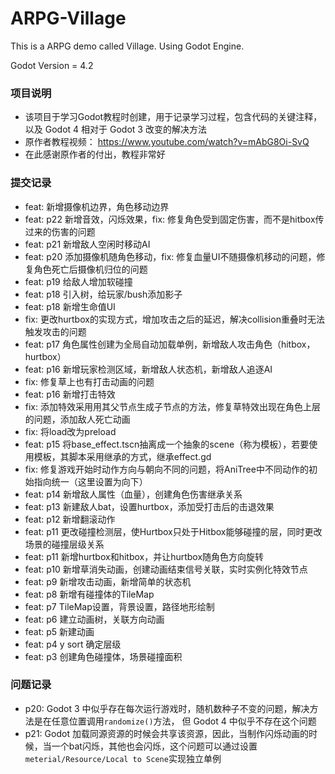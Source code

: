 # ARPG-Village

This is a ARPG demo called Village. Using Godot Engine.

Godot Version = 4.2

### 项目说明
- 该项目于学习Godot教程时创建，用于记录学习过程，包含代码的关键注释，以及 Godot 4 相对于 Godot 3 改变的解决方法
- 原作者教程视频： https://www.youtube.com/watch?v=mAbG8Oi-SvQ
- 在此感谢原作者的付出，教程非常好
  
### 提交记录
* feat: 新增摄像机边界，角色移动边界
* feat: p22 新增音效，闪烁效果，fix: 修复角色受到固定伤害，而不是hitbox传过来的伤害的问题
* feat: p21 新增敌人空闲时移动AI
* feat: p20 添加摄像机随角色移动，fix: 修复血量UI不随摄像机移动的问题，修复角色死亡后摄像机归位的问题
* feat: p19 给敌人增加软碰撞
* feat: p18 引入树，给玩家/bush添加影子
* feat: p18 新增生命值UI
* fix: 更改hurtbox的实现方式，增加攻击之后的延迟，解决collision重叠时无法触发攻击的问题
* feat: p17 角色属性创建为全局自动加载单例，新增敌人攻击角色（hitbox，hurtbox）
* feat: p16 新增玩家检测区域，新增敌人状态机，新增敌人追逐AI
* fix: 修复草上也有打击动画的问题
* feat: p16 新增打击特效
* fix: 添加特效采用用其父节点生成子节点的方法，修复草特效出现在角色上层的问题，添加敌人死亡动画
* fix: 将load改为preload
* feat: p15 将base_effect.tscn抽离成一个抽象的scene（称为模板），若要使用模板，其脚本采用继承的方式，继承effect.gd
* fix: 修复游戏开始时动作方向与朝向不同的问题，将AniTree中不同动作的初始指向统一（这里设置为向下）
* feat: p14 新增敌人属性（血量），创建角色伤害继承关系
* feat: p13 新建敌人bat，设置hurtbox，添加受打击后的击退效果
* feat: p12 新增翻滚动作
* feat: p11 更改碰撞检测层，使Hurtbox只处于Hitbox能够碰撞的层，同时更改场景的碰撞层级关系
* feat: p11 新增hurtbox和hitbox，并让hurtbox随角色方向旋转
* feat: p10 新增草消失动画，创建动画结束信号关联，实时实例化特效节点
* feat: p9 新增攻击动画，新增简单的状态机
* feat: p8 新增有碰撞体的TileMap
* feat: p7 TileMap设置，背景设置，路径地形绘制
* feat: p6 建立动画树，关联方向动画
* feat: p5 新建动画
* feat: p4 y sort 确定层级
* feat: p3 创建角色碰撞体，场景碰撞面积

### 问题记录
- p20: Godot 3 中似乎存在每次运行游戏时，随机数种子不变的问题，解决方法是在任意位置调用`randomize()`方法， 但 Godot 4 中似乎不存在这个问题
- p21: Godot 加载同源资源的时候会共享该资源，因此，当制作闪烁动画的时候，当一个bat闪烁，其他也会闪烁，这个问题可以通过设置`meterial/Resource/Local to Scene`实现独立单例
